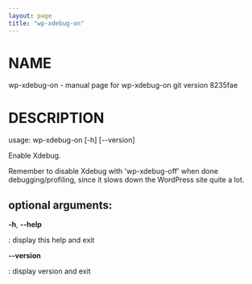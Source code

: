 ```yaml
---
layout: page
title: "wp-xdebug-on"
---
```



NAME
====

wp-xdebug-on - manual page for wp-xdebug-on git version 8235fae

DESCRIPTION
===========

usage: wp-xdebug-on \[-h\] \[\--version\]

Enable Xdebug.

Remember to disable Xdebug with \'wp-xdebug-off\' when done
debugging/profiling, since it slows down the WordPress site quite a lot.

optional arguments:
-------------------

**-h**, **\--help**

:   display this help and exit

**\--version**

:   display version and exit
